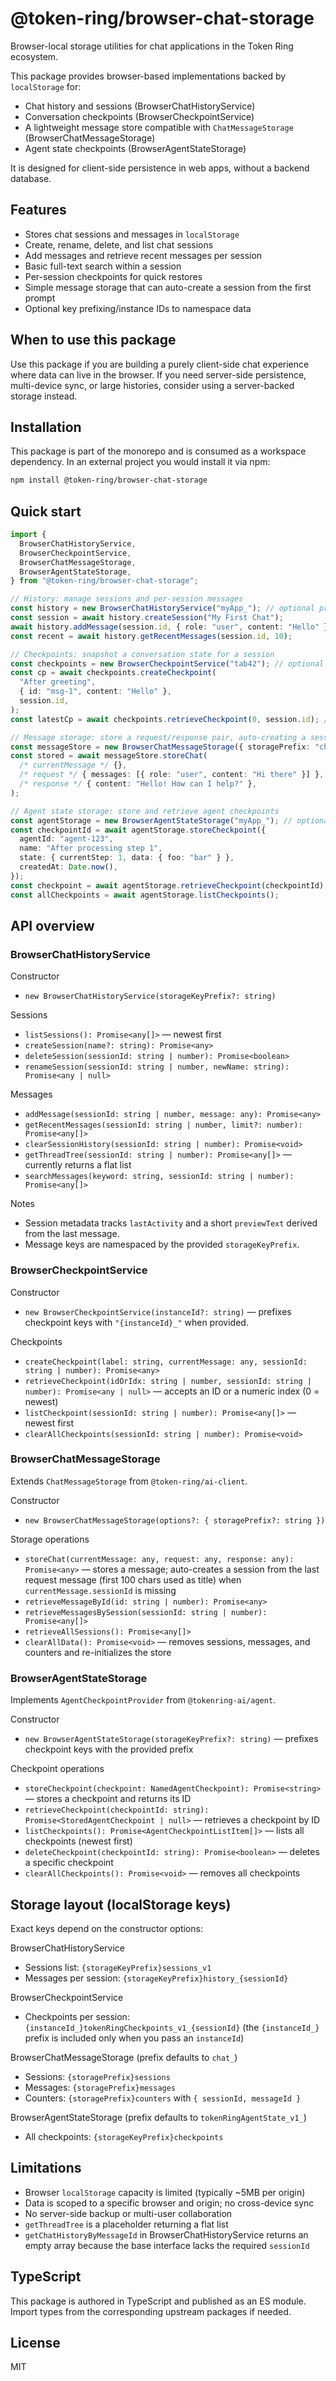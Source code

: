 # @token-ring/browser-chat-storage

Browser-local storage utilities for chat applications in the Token Ring ecosystem.

This package provides browser-based implementations backed by `localStorage` for:
- Chat history and sessions (BrowserChatHistoryService)
- Conversation checkpoints (BrowserCheckpointService)
- A lightweight message store compatible with `ChatMessageStorage` (BrowserChatMessageStorage)
- Agent state checkpoints (BrowserAgentStateStorage)

It is designed for client-side persistence in web apps, without a backend database.

## Features

- Stores chat sessions and messages in `localStorage`
- Create, rename, delete, and list chat sessions
- Add messages and retrieve recent messages per session
- Basic full-text search within a session
- Per-session checkpoints for quick restores
- Simple message storage that can auto-create a session from the first prompt
- Optional key prefixing/instance IDs to namespace data

## When to use this package

Use this package if you are building a purely client-side chat experience where data can live in the browser. If you need server-side persistence, multi-device sync, or large histories, consider using a server-backed storage instead.

## Installation

This package is part of the monorepo and is consumed as a workspace dependency. In an external project you would install it via npm:

```bash
npm install @token-ring/browser-chat-storage
```

## Quick start

```ts
import {
  BrowserChatHistoryService,
  BrowserCheckpointService,
  BrowserChatMessageStorage,
  BrowserAgentStateStorage,
} from "@token-ring/browser-chat-storage";

// History: manage sessions and per-session messages
const history = new BrowserChatHistoryService("myApp_"); // optional prefix
const session = await history.createSession("My First Chat");
await history.addMessage(session.id, { role: "user", content: "Hello" });
const recent = await history.getRecentMessages(session.id, 10);

// Checkpoints: snapshot a conversation state for a session
const checkpoints = new BrowserCheckpointService("tab42"); // optional instanceId
const cp = await checkpoints.createCheckpoint(
  "After greeting",
  { id: "msg-1", content: "Hello" },
  session.id,
);
const latestCp = await checkpoints.retrieveCheckpoint(0, session.id); // index 0 = newest

// Message storage: store a request/response pair, auto-creating a session if missing
const messageStore = new BrowserChatMessageStorage({ storagePrefix: "chat_" });
const stored = await messageStore.storeChat(
  /* currentMessage */ {},
  /* request */ { messages: [{ role: "user", content: "Hi there" }] },
  /* response */ { content: "Hello! How can I help?" },
);

// Agent state storage: store and retrieve agent checkpoints
const agentStorage = new BrowserAgentStateStorage("myApp_"); // optional prefix
const checkpointId = await agentStorage.storeCheckpoint({
  agentId: "agent-123",
  name: "After processing step 1",
  state: { currentStep: 1, data: { foo: "bar" } },
  createdAt: Date.now(),
});
const checkpoint = await agentStorage.retrieveCheckpoint(checkpointId);
const allCheckpoints = await agentStorage.listCheckpoints();
```

## API overview

### BrowserChatHistoryService

Constructor
- `new BrowserChatHistoryService(storageKeyPrefix?: string)`

Sessions
- `listSessions(): Promise<any[]>` — newest first
- `createSession(name?: string): Promise<any>`
- `deleteSession(sessionId: string | number): Promise<boolean>`
- `renameSession(sessionId: string | number, newName: string): Promise<any | null>`

Messages
- `addMessage(sessionId: string | number, message: any): Promise<any>`
- `getRecentMessages(sessionId: string | number, limit?: number): Promise<any[]>`
- `clearSessionHistory(sessionId: string | number): Promise<void>`
- `getThreadTree(sessionId: string | number): Promise<any[]>` — currently returns a flat list
- `searchMessages(keyword: string, sessionId: string | number): Promise<any[]>`

Notes
- Session metadata tracks `lastActivity` and a short `previewText` derived from the last message.
- Message keys are namespaced by the provided `storageKeyPrefix`.

### BrowserCheckpointService

Constructor
- `new BrowserCheckpointService(instanceId?: string)` — prefixes checkpoint keys with `"{instanceId}_"` when provided.

Checkpoints
- `createCheckpoint(label: string, currentMessage: any, sessionId: string | number): Promise<any>`
- `retrieveCheckpoint(idOrIdx: string | number, sessionId: string | number): Promise<any | null>` — accepts an ID or a numeric index (0 = newest)
- `listCheckpoint(sessionId: string | number): Promise<any[]>` — newest first
- `clearAllCheckpoints(sessionId: string | number): Promise<void>`

### BrowserChatMessageStorage

Extends `ChatMessageStorage` from `@token-ring/ai-client`.

Constructor
- `new BrowserChatMessageStorage(options?: { storagePrefix?: string })`

Storage operations
- `storeChat(currentMessage: any, request: any, response: any): Promise<any>` — stores a message; auto-creates a session from the last request message (first 100 chars used as title) when `currentMessage.sessionId` is missing
- `retrieveMessageById(id: string | number): Promise<any>`
- `retrieveMessagesBySession(sessionId: string | number): Promise<any[]>`
- `retrieveAllSessions(): Promise<any[]>`
- `clearAllData(): Promise<void>` — removes sessions, messages, and counters and re-initializes the store

### BrowserAgentStateStorage

Implements `AgentCheckpointProvider` from `@tokenring-ai/agent`.

Constructor
- `new BrowserAgentStateStorage(storageKeyPrefix?: string)` — prefixes checkpoint keys with the provided prefix

Checkpoint operations
- `storeCheckpoint(checkpoint: NamedAgentCheckpoint): Promise<string>` — stores a checkpoint and returns its ID
- `retrieveCheckpoint(checkpointId: string): Promise<StoredAgentCheckpoint | null>` — retrieves a checkpoint by ID
- `listCheckpoints(): Promise<AgentCheckpointListItem[]>` — lists all checkpoints (newest first)
- `deleteCheckpoint(checkpointId: string): Promise<boolean>` — deletes a specific checkpoint
- `clearAllCheckpoints(): Promise<void>` — removes all checkpoints

## Storage layout (localStorage keys)

Exact keys depend on the constructor options:

BrowserChatHistoryService
- Sessions list: `{storageKeyPrefix}sessions_v1`
- Messages per session: `{storageKeyPrefix}history_{sessionId}`

BrowserCheckpointService
- Checkpoints per session: `{instanceId_}tokenRingCheckpoints_v1_{sessionId}` (the `{instanceId_}` prefix is included only when you pass an `instanceId`)

BrowserChatMessageStorage (prefix defaults to `chat_`)
- Sessions: `{storagePrefix}sessions`
- Messages: `{storagePrefix}messages`
- Counters: `{storagePrefix}counters` with `{ sessionId, messageId }`

BrowserAgentStateStorage (prefix defaults to `tokenRingAgentState_v1_`)
- All checkpoints: `{storageKeyPrefix}checkpoints`

## Limitations

- Browser `localStorage` capacity is limited (typically ~5MB per origin)
- Data is scoped to a specific browser and origin; no cross-device sync
- No server-side backup or multi-user collaboration
- `getThreadTree` is a placeholder returning a flat list
- `getChatHistoryByMessageId` in BrowserChatHistoryService returns an empty array because the base interface lacks the required `sessionId`

## TypeScript

This package is authored in TypeScript and published as an ES module. Import types from the corresponding upstream packages if needed.

## License

MIT
